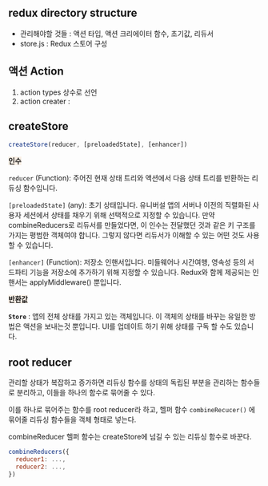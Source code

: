 ## redux directory structure

- 관리해야할 것들 : 액션 타입, 액션 크리에이터 함수, 초기값, 리듀서
- store.js : Redux 스토어 구성

## 액션 Action

1. action types 상수로 선언
2. action creater :

## createStore

```js
createStore(reducer, [preloadedState], [enhancer])
```

<span style="background-color: linen">**인수**</span>

`reducer` (Function): 주어진 현재 상태 트리와 액션에서 다음 상태 트리를 반환하는 리듀싱 함수입니다.

`[preloadedState]` (any): 초기 상태입니다.
유니버설 앱의 서버나 이전의 직렬화된 사용자 세션에서 상태를 채우기 위해 선택적으로 지정할 수 있습니다.
만약 combineReducers로 리듀서를 만들었다면, 이 인수는 전달했던 것과 같은 키 구조를 가지는 평범한 객체여야 합니다.
그렇지 않다면 리듀서가 이해할 수 있는 어떤 것도 사용할 수 있습니다.

`[enhancer]` (Function): 저장소 인핸서입니다.
미들웨어나 시간여행, 영속성 등의 서드파티 기능을 저장소에 추가하기 위해 지정할 수 있습니다.
Redux와 함께 제공되는 인핸서는 applyMiddleware() 뿐입니다.

<span style="background-color: linen">**반환값**</span>

**`Store`** : 앱의 전체 상태를 가지고 있는 객체입니다.
이 객체의 상태를 바꾸는 유일한 방법은 액션을 보내는것 뿐입니다.
UI를 업데이트 하기 위해 상태를 구독 할 수도 있습니다.

## root reducer

관리할 상태가 복잡하고 증가하면 리듀싱 함수를 상태의 독립된 부분을 관리하는 함수들로 분리하고, 이들을 하나의 함수로 묶어줄 수 있다.

이를 하나로 묶어주는 함수를 root reducer라 하고, 헬퍼 함수 `combineRecucer()` 에 묶어줄 리듀싱 함수들을 객체 형태로 넣는다.

combineReducer 헬퍼 함수는 createStore에 넘길 수 있는 리듀싱 함수로 바꾼다.

```js
combineReducers({
  reducer1: ...,
  reducer2: ...,
})
```
